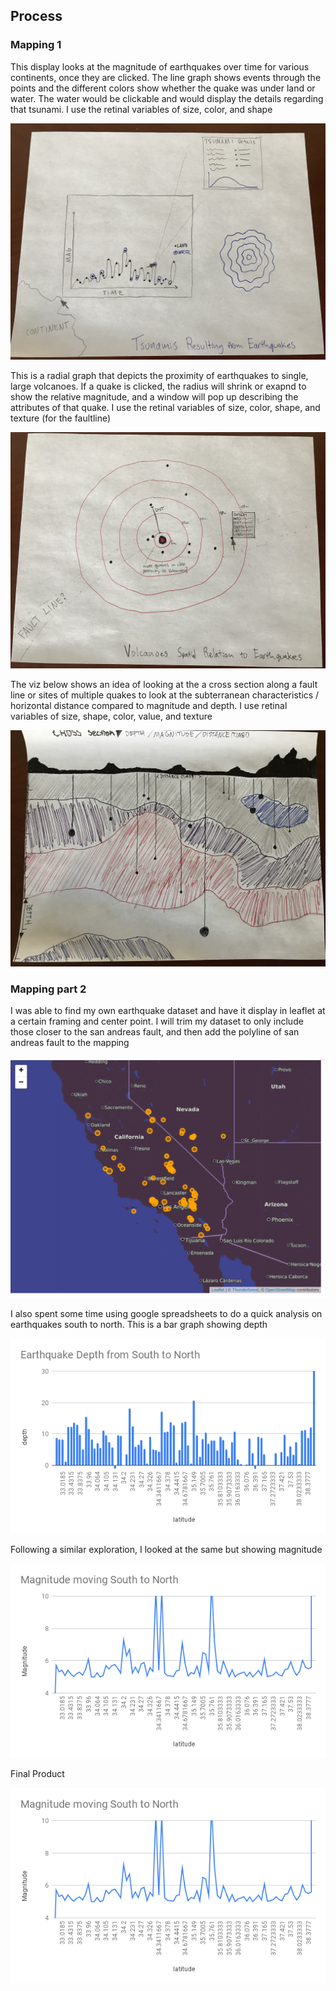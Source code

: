 ## Process

### Mapping 1

This display looks at the magnitude of earthquakes over time for various continents, once they are clicked. The line graph shows events through the points and the different colors show whether the quake was under land or water. The water would be clickable and would display the details regarding that tsunami. I use the retinal variables of size, color, and shape

![alt text](https://github.com/joutwater/dvia-2019/blob/master/3.mapping-space/process/TSUNAMI.jpg)



This is a radial graph that depicts the proximity of earthquakes to single, large volcanoes. If a quake is clicked, the radius will shrink or exapnd to show the relative magnitude, and a window will pop up describing the attributes of that quake. I use the retinal variables of size, color, shape, and texture (for the faultline)

![alt text](https://github.com/joutwater/dvia-2019/blob/master/3.mapping-space/process/VOLCANO.jpg)



The viz below shows an idea of looking at the a cross section along a fault line or sites of multiple quakes to look at the subterranean characteristics / horizontal distance compared to magnitude and depth. I use retinal variables of size, shape, color, value, and texture 

![alt text](https://github.com/joutwater/dvia-2019/blob/master/3.mapping-space/process/CROSS_SECTION.jpg)



### Mapping part 2

I was able to find my own earthquake dataset and have it display in leaflet at a certain framing and center point. I will trim my dataset to only include those closer to the san andreas fault, and then add the polyline of san andreas fault to the mapping

![alt text](https://github.com/joutwater/dvia-2019/blob/master/3.mapping-space/process/Screenshot_leaflet.png)


I also spent some time using google spreadsheets to do a quick analysis on earthquakes south to north. This is a bar graph showing depth

![alt text](https://github.com/joutwater/dvia-2019/blob/master/3.mapping-space/process/Depth_S_to_N.png)


Following a similar exploration, I looked at the same but showing magnitude

![alt text](https://github.com/joutwater/dvia-2019/blob/master/3.mapping-space/process/Mag_S_to_N.png)

Final Product

![alt text](https://github.com/joutwater/dvia-2019/blob/master/3.mapping-space/process/Mag_S_to_N.png)

